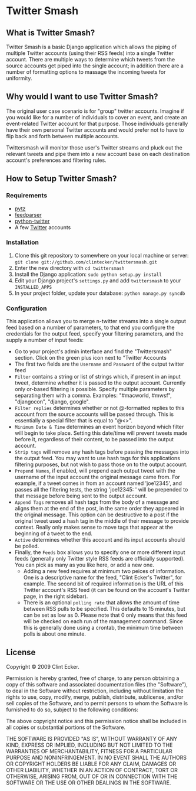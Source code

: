 Twitter Smash
=============

## What is Twitter Smash? ##

Twitter Smash is a basic Django application which allows the piping of multiple Twitter accounts (using their RSS feeds) into a single Twitter account.  There are multiple ways to determine which tweets from the source accounts get piped into the single account; in addition there are a number of formatting options to massage the incoming tweets for uniformity.

## Why would I want to use Twitter Smash? ##

The original user case scenario is for "group" twitter accounts.  Imagine if you would like for a number of individuals to cover an event, and create an event-related Twitter account for that purpose.  Those individuals generally have their own personal Twitter accounts and would prefer not to have to flip back and forth between multiple accounts.

Twittersmash will monitor those user's Twitter streams and pluck out the relevant tweets and pipe them into a new account base on each destination account's preferences and filtering rules.

## How to Setup Twitter Smash? ##

### Requirements ###

- [pytz](http://pytz.sourceforge.net/)
- [feedparser](http://feedparser.org)
- [python-twitter](http://code.google.com/p/python-twitter/)
- A few [Twitter](http://twitter.com) accounts

### Installation ###

1. Clone this git repository to somewhere on your local machine or server: `git clone git://github.com/clintecker/twittersmash.git`
2. Enter the new directory with `cd twittersmash`
3. Install the Django application: `sudo python setup.py install`
4. Edit your Django project's `settings.py` and add `twittersmash` to your `INSTALLED_APPS`
5. In your project folder, update your database: `python manage.py syncdb`

### Configuration ###

This application allows you to merge n-twitter streams into a single output feed based on a number of parameters, to that end you configure the credentials for the output feed, specify your filtering parameters, and the supply a number of input feeds:

- Go to your project's admin interface and find the "Twittersmash" section.  Click on the green plus icon next to "Twitter Accounts
- The first two fields are the `Username` and `Password` of the output twitter feed
- `Filter` contains a string or list of strings which, if present in an input tweet, determine whether it is passed to the output account. Currently only or-based filtering is possible.  Specify multiple parameters by separating them with a comma.  Examples: "#macworld, #mwsf", "djangocon", "django, google".
- `Filter replies` determines whether or not @-formatted replies to this account from the source accounts will be passed through.  This is essentially a special filter that is equal to "@<>". 
- `Minimum Date & Time` determines an event horizon beyond which filter will begin to take place.  Setting this date/time will prevent tweets made before it, regardless of their content, to be passed into the output account.
- `Strip tags` will remove any hash tags before passing the messages into the output feed.  You may want to use hash tags for this applications filtering purposes, but not wish to pass those on to the output account.
- `Prepend Names`, if enabled, will prepend each output tweet with the username of the input account the original message came from.  For example, if a tweet comes in from an account named 'joe12345', and passes all the filtering tests, the string 'joe12345: ' will be prepended to that message before being sent to the output account.
- `Append Tags` removes all hash tags from the body of a message and aligns them at the end of the post, in the same order they appeared in the original message.  This option can be destructive to a post if the original tweet used a hash tag in the middle of their message to provide context.  Really only makes sense to move tags that appear at the beginning of a tweet to the end.
- `Active` determines whether this account and its input accounts should be polled.
- Finally, the `Feeds` box allows you to specify one or more different input feeds (generally only Twitter style RSS feeds are officially supported).  You can pick as many as you like here, or add a new one.
  - Adding a new feed requires at minimum two peices of information.  One is a descriptive name for the feed, "Clint Ecker's Twitter", for example.  The second bit of required information is the URL of this Twitter account's RSS feed (it can be found on the account's Twitter page, in the right sidebar).
  - There is an optional `polling rate` that allows the amount of time between RSS pulls to be specified.   This defaults to 15 minutes, but can be set as low as 0.  Please note that 0 only means that this feed will be checked on each run of the management command.  Since this is generally done using a crontab, the minimum time between polls is about one minute.

## License ##

Copyright &copy; 2009 Clint Ecker.

Permission is hereby granted, free of charge, to any person obtaining a copy of this software and associated documentation files (the "Software"), to deal in the Software without restriction, including without limitation the rights to use, copy, modify, merge, publish, distribute, sublicense, and/or sell copies of the Software, and to permit persons to whom the Software is furnished to do so, subject to the following conditions:

The above copyright notice and this permission notice shall be included in all copies or substantial portions of the Software.

THE SOFTWARE IS PROVIDED "AS IS", WITHOUT WARRANTY OF ANY KIND, EXPRESS OR IMPLIED, INCLUDING BUT NOT LIMITED TO THE WARRANTIES OF MERCHANTABILITY, FITNESS FOR A PARTICULAR PURPOSE AND NONINFRINGEMENT. IN NO EVENT SHALL THE AUTHORS OR COPYRIGHT HOLDERS BE LIABLE FOR ANY CLAIM, DAMAGES OR OTHER LIABILITY, WHETHER IN AN ACTION OF CONTRACT, TORT OR OTHERWISE, ARISING FROM, OUT OF OR IN CONNECTION WITH THE SOFTWARE OR THE USE OR OTHER DEALINGS IN THE SOFTWARE.
